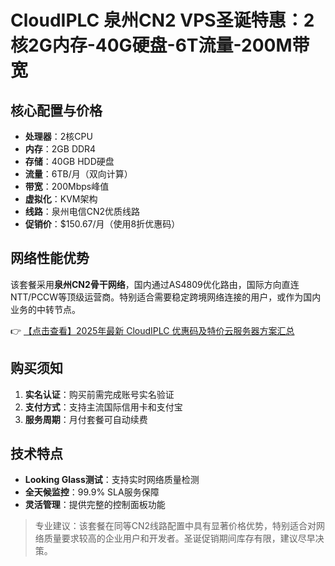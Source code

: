 # CloudIPLC 泉州CN2 VPS圣诞特惠：2核2G内存-40G硬盘-6T流量-200M带宽

## 核心配置与价格
- **处理器**：2核CPU
- **内存**：2GB DDR4
- **存储**：40GB HDD硬盘
- **流量**：6TB/月（双向计算）
- **带宽**：200Mbps峰值
- **虚拟化**：KVM架构
- **线路**：泉州电信CN2优质线路
- **促销价**：$150.67/月（使用8折优惠码）

## 网络性能优势
该套餐采用**泉州CN2骨干网络**，国内通过AS4809优化路由，国际方向直连NTT/PCCW等顶级运营商。特别适合需要稳定跨境网络连接的用户，或作为国内业务的中转节点。

👉 [【点击查看】2025年最新 CloudIPLC 优惠码及特价云服务器方案汇总](https://bit.ly/cloudiplc)

## 购买须知
1. **实名认证**：购买前需完成账号实名验证
2. **支付方式**：支持主流国际信用卡和支付宝
3. **服务周期**：月付套餐可自动续费

## 技术特点
- **Looking Glass测试**：支持实时网络质量检测
- **全天候监控**：99.9% SLA服务保障
- **灵活管理**：提供完整的控制面板功能

> 专业建议：该套餐在同等CN2线路配置中具有显著价格优势，特别适合对网络质量要求较高的企业用户和开发者。圣诞促销期间库存有限，建议尽早决策。